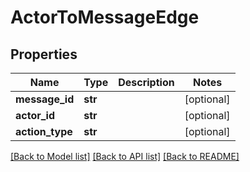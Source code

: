 # ActorToMessageEdge

## Properties
Name | Type | Description | Notes
------------ | ------------- | ------------- | -------------
**message_id** | **str** |  | [optional] 
**actor_id** | **str** |  | [optional] 
**action_type** | **str** |  | [optional] 

[[Back to Model list]](../README.md#documentation-for-models) [[Back to API list]](../README.md#documentation-for-api-endpoints) [[Back to README]](../README.md)

